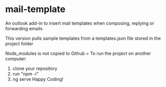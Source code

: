 # mail-template
An outlook add-in to insert mail templates when composing, replying or forwarding emails

This version pulls sample templates from a templates.json file stored in the project folder


Node_modules is not copied to Github = 
To run the project on another computer:
1. clone your repository
2. run "npm -i"
3. ng serve
Happy Coding!
